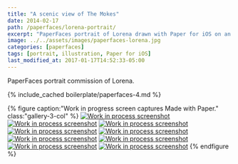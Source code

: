 ```yaml
---
title: "A scenic view of The Mokes"
date: 2014-02-17
path: /paperfaces/lorena-portrait/
excerpt: "PaperFaces portrait of Lorena drawn with Paper for iOS on an iPad."
image: ../../assets/images/paperfaces-lorena.jpg
categories: [paperfaces]
tags: [portrait, illustration, Paper for iOS]
last_modified_at: 2017-01-17T14:52:33-05:00
---
```


PaperFaces portrait commission of Lorena.

{% include_cached boilerplate/paperfaces-4.md %}

{% figure caption:"Work in progress screen captures Made with Paper." class:"gallery-3-col" %}
[![Work in process screenshot](../../assets/images/paperfaces-lorena-process-1-600.jpg)](../../assets/images/paperfaces-lorena-process-1-lg.jpg)
[![Work in process screenshot](../../assets/images/paperfaces-lorena-process-2-600.jpg)](../../assets/images/paperfaces-lorena-process-2-lg.jpg)
[![Work in process screenshot](../../assets/images/paperfaces-lorena-process-3-600.jpg)](../../assets/images/paperfaces-lorena-process-3-lg.jpg)
[![Work in process screenshot](../../assets/images/paperfaces-lorena-process-4-600.jpg)](../../assets/images/paperfaces-lorena-process-4-lg.jpg)
[![Work in process screenshot](../../assets/images/paperfaces-lorena-process-5-600.jpg)](../../assets/images/paperfaces-lorena-process-5-lg.jpg)
[![Work in process screenshot](../../assets/images/paperfaces-lorena-process-6-600.jpg)](../../assets/images/paperfaces-lorena-process-6-lg.jpg)
[![Work in process screenshot](../../assets/images/paperfaces-lorena-process-7-600.jpg)](../../assets/images/paperfaces-lorena-process-7-lg.jpg)
[![Work in process screenshot](../../assets/images/paperfaces-lorena-process-8-600.jpg)](../../assets/images/paperfaces-lorena-process-8-lg.jpg)
[![Work in process screenshot](../../assets/images/paperfaces-lorena-process-9-600.jpg)](../../assets/images/paperfaces-lorena-process-9-lg.jpg)
{% endfigure %}
